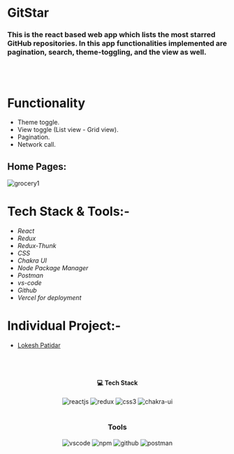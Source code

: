 # GitStar
### This is the react based web app which lists the most starred GitHub repositories. In this app functionalities implemented are pagination, search, theme-toggling, and the view as well.

<br/>
<br/>


# Functionality
 - Theme toggle.
 - View toggle (List view - Grid view).
 - Pagination.
 - Network call.

## Home Pages:
![grocery1](https://user-images.githubusercontent.com/105616033/218976127-ca075c15-a66d-4d52-af29-807488e32033.png)



# Tech Stack & Tools:-
- *React*
- *Redux*
- *Redux-Thunk*
- *CSS*
- *Chakra UI*
- *Node Package Manager*
- *Postman*
- *vs-code*
- *Github*
- *Vercel for deployment*


# Individual Project:- 
  - [Lokesh Patidar](https://github.com/lokesh-patidar)
  

</br>

<br/>
<h4 align="center">💻 Tech Stack</h4>
 <div align="center">
   <img src="https://img.shields.io/badge/React-20232A?style=for-the-badge&logo=react&logoColor=61DAFB"  align="center" alt="reactjs" />
   <img src="https://img.shields.io/badge/Redux-593D88?style=for-the-badge&logo=redux&logoColor=white"  align="center" alt="redux" />
   <img src = "https://img.shields.io/badge/css3-%231572B6.svg?style=for-the-badge&logo=css3&logoColor=white" align="center" alt="css3">
   <img src = "https://img.shields.io/badge/chakra ui-%234ED1C5.svg?style=for-the-badge&logo=chakraui&logoColor=white" align="center" alt="chakra-ui"/>
</div>
<br/>


<div align="center"><h3 align="center">Tools</h3> 
  <img src="https://img.shields.io/badge/Visual%20Studio-5C2D91.svg?style=for-the-badge&logo=visual-studio&logoColor=white"  align="center" alt="vscode"/>
  <img src = "https://img.shields.io/badge/NPM-%23000000.svg?style=for-the-badge&logo=npm&logoColor=white" align="center" alt="npm">
  <img src="https://img.shields.io/badge/GitHub-100000?style=for-the-badge&logo=github&logoColor=white"  align="center" alt="github"/>
  <img src ="https://img.shields.io/badge/Postman-FF6C37?style=for-the-badge&logo=postman&logoColor=white" align="center" alt="postman">
</div>
